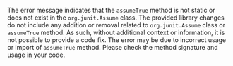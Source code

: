 The error message indicates that the `assumeTrue` method is not static or does not exist in the `org.junit.Assume` class. The provided library changes do not include any addition or removal related to `org.junit.Assume` class or `assumeTrue` method. As such, without additional context or information, it is not possible to provide a code fix. The error may be due to incorrect usage or import of `assumeTrue` method. Please check the method signature and usage in your code.